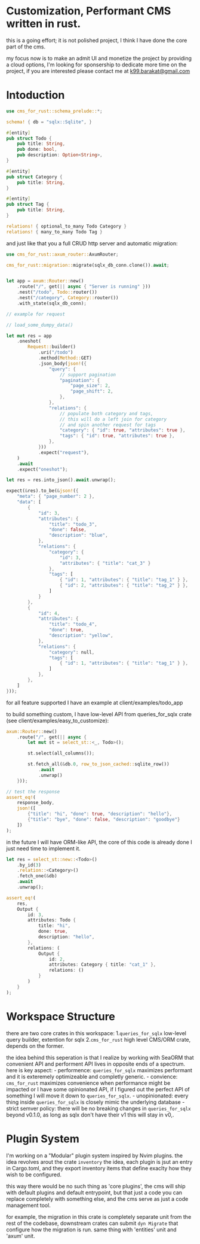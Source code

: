 # Customization, Performant CMS written in rust.

this is a going effort; it is not polished project, I think I have done the core part of the cms. 

my focus now is to make an admit UI and monetize the project by providing a cloud options, I'm looking for sponsership to dedicate more time on the project, if you are interested please contact me at k99.barakat@gmail.com

# Intoduction

```rust
use cms_for_rust::schema_prelude::*;

schema! { db = "sqlx::Sqlite", }

#[entity]
pub struct Todo {
    pub title: String,
    pub done: bool,
    pub description: Option<String>,
}

#[entity]
pub struct Category {
    pub title: String,
}

#[entity]
pub struct Tag {
    pub title: String,
}

relations! { optional_to_many Todo Category }
relations! { many_to_many Todo Tag }
```

and just like that you a full CRUD http server and automatic migration:

```rust
use cms_for_rust::axum_router::AxumRouter;

cms_for_rust::migration::migrate(sqlx_db_conn.clone()).await;


let app = axum::Router::new()
    .route("/", get(|| async { "Server is running" }))
    .nest("/todo", Todo::router())
    .nest("/category", Category::router())
    .with_state(sqlx_db_conn);

// example for request

// load_some_dumpy_data()

let mut res = app
    .oneshot(
        Request::builder()
            .uri("/todo")
            .method(Method::GET)
            .json_body(json!({
                "query": {
                    // support pagination
                    "pagination": {
                        "page_size": 2,
                        "page_shift": 2,
                    },
                },
                "relations": {
                    // populate both category and tags,
                    // this will do a left join for category 
                    // and spin another request for tags
                    "category": { "id": true, "attributes": true },
                    "tags": { "id": true, "attributes": true },
                },
            }))
            .expect("request"),
    )
    .await
    .expect("oneshot");

let res = res.into_json().await.unwrap();

expect(&res).to_be(&json!({
    "meta": { "page_number": 2 },
    "data": [
        {
            "id": 3,
            "attributes": {
                "title": "todo_3",
                "done": false,
                "description": "blue",
            },
            "relations": {
                "category": {
                    "id": 3,
                    "attributes": { "title": "cat_3" }
                },
                "tags": [
                    { "id": 1, "attributes": { "title": "tag_1" } },
                    { "id": 2, "attributes": { "title": "tag_2" } },
                ]
            }
        },
        {
            "id": 4,
            "attributes": {
                "title": "todo_4",
                "done": true,
                "description": "yellow",
            },
            "relations": {
                "category": null,
                "tags": [
                    { "id": 1, "attributes": { "title": "tag_1" } },
                ]
            },
        },
    ]
}));
```

for all feature supported I have an example at client/examples/todo_app

to build something custom, I have low-level API from queries_for_sqlx crate (see client/examples/easy_to_customize):

```rust
axum::Router::new()
    .route("/", get(|| async {
        let mut st = select_st::<_, Todo>();

        st.select(all_columns());

        st.fetch_all(&db.0, row_to_json_cached::sqlite_row())
            .await
            .unwrap()
    }));

// test the response
assert_eq!(
    response_body,
    json!([
        {"title": "hi", "done": true, "description": "hello"},
        {"title": "bye", "done": false, "description": "goodbye"}
    ])
);
```

in the future I will have ORM-like API, the core of this code is already done I just need time to implement it. 

```rust
let res = select_st::new::<Todo>()
    .by_id(3)
    .relation::<Category>()
    .fetch_one(&db)
    .await
    .unwrap();

assert_eq!(
    res,
    Output {
        id: 3,
        attributes: Todo {
            title: "hi", 
            done: true,
            description: "hello",
        },
        relations: (
            Output {
                id: 2,
                attributes: Category { title: "cat_1" },
                relations: ()
            }
        )
    }
);

```

# Workspace Structure
there are two core crates in this workspace:
1.`queries_for_sqlx` low-level query builder, extention for sqlx
2.`cms_for_rust` high level CMS/ORM crate, depends on the former.

the idea behind this seperation is that I realize by working with SeaORM that convenient API and performent API lives in opposite ends of a spectrum. here is key aspect:
    - performence: `queries_for_sqlx` maximizes performant and it is exteremely optimizeable and completly generic.
    - convience: `cms_for_rust` maximizes convenience when performance might be impacted or I have some opinionated API, if I figured out the perfect API of something I will move it down to `queries_for_sqlx`. 
    - unopinionated: every thing inside `queries_for_sqlx` is closely mimic the underlying database
    - strict semver policy: there will be no breaking changes in `queries_for_sqlx` beyond v0.1.0, as long as sqlx don't have their v1 this will stay in v0,.

# Plugin System
I'm working on a "Modular" plugin system inspired by Nvim plugins. the idea revolves arout the crate `inventory` the idea, each plugin is jsut an entry in Cargo.toml, and they export inventory items that define exaclty how they wish to be configured.

this way there would be no such thing as 'core plugins', the cms will ship with default plugins and default entrypoint, but that just a code you can replace completely with something else, and the cms serve as just a code management tool.

for example, the migration in this crate is completely separate unit from the rest of the codebase, downstream crates can submit `dyn Migrate` that configure how the migration is run. same thing with 'entities' unit and 'axum' unit.

